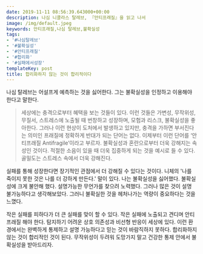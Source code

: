```yaml
---
date: 2019-11-11 08:56:39.643000+00:00
description: 나심 니콜라스 탈레브, 『안티프래질』을 읽고 나서
image: /img/default.jpeg
keywords: 안티프래질,나심 탈레브,불확실성
tags:
- '#나심탈레브'
- '#불확실성'
- '#안티프래질'
- '#합리화'
- '#실패에서성장'
templateKey: post
title: 합리화하지 않는 것이 합리적이다
---
```


나심 탈레브는 어설프게 예측하는 것을 싫어한다. 그는 불확실성을 인정하고 이용해야 한다고 말한다.

> 세상에는 충격으로부터 혜택을 보는 것들이 있다. 이런 것들은 가변성, 무작위성, 무질서, 스트레스에 노출될 때 번창하고 성장하며, 모험과 리스크, 불확실성을 좋아한다. 그러나 이런 현상이 도처에서 발생하고 있지만, 충격을 가하면 부서진다는 의미인 프래질에 정확하게 반대가 되는 단어는 없다. 이제부터 이런 단어를 ‘안티프래질 Antifragile’이라고 부르자. 불확실성과 혼란으로부터 더욱 강해지는 속성인 것이다. 적절한 소음이 있을 때 더욱 집중하게 되는 것을 예시로 들 수 있다. 골밀도는 스트레스 속에서 더욱 강해진다. 

실패를 통해 성장한다면 장기적인 관점에서 더 강해질 수 있다는 것이다. 니체의 '나를 죽이지 못한 것은 나를 더 강하게 만든다.' 말이 있다. 나는 불확실성을 싫어했다. 불확실성에 크게 불안해 했다. 설명가능한 무언가를 찾으려 노력했다. 그러나 많은  것이 설명 불가능하다고 생각해보았다. 그러니 불확실한 것을 헤처나가는 역량이 중요하다는 것을 느꼈다.

작은 실패를 피하다가 더 큰 실패를 맞이 할 수 있다. 작은 실패에 노출되고 견디며 안티프래질 해야 한다. 탐지하기 어려운 상호 의존성과 비선형 반응이 세상에 있다. 이런 환경에서는 완벽하게 통제하고 설명 가능하다고 믿는 것이 바람직하지 못하다. 합리화하지 않는 것이 합리적인 것이 된다. 무작위성이 두려워 도망가지 말고 건강한 통제 안에서 불확실성을 받아드리자.